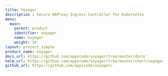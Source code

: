 ```yaml
---
title: Voyager
description : Secure HAProxy Ingress Controller for Kubernetes
menu:
  main:
    parent: product
    identifier: voyager
    name: Voyager
    weight: 20
layout: project_simple
product_name: voyager
docs_url: https://github.com/appscode/voyager/tree/master/docs/
helm_url: https://github.com/appscode/voyager/tree/master/chart/voyager
github_url: https://github.com/appscode/voyager/
---
```

